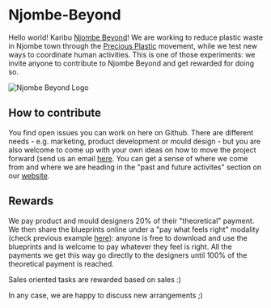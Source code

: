 # Njombe-Beyond
Hello world! Karibu [Njombe Beyond](https://www.smartcentretanzania.or.tz/index.php/projects/njombe-beyond/)!
We are working to reduce plastic waste in Njombe town through the [Precious Plastic](https://preciousplastic.com/) movement, while we test new ways to coordinate human activities. This is one of those experiments: we invite anyone to contribute to Njombe Beyond and get rewarded for doing so.

![Njombe Beyond Logo](https://user-images.githubusercontent.com/24914615/121501315-ca160080-c9e7-11eb-8465-ac38610e3869.jpg)

## How to contribute
You find open issues you can work on here on Github. There are different needs - e.g. marketing, product development or mould design  - but you are also welcome to come up with your own ideas on how to move the project forward (send us an email [here](mailto:hi.njombe@gmail.com). You can get a sense of where we come from and where we are heading in the "past and future activites" section on our [website](https://www.smartcentretanzania.or.tz/index.php/projects/njombe-beyond/).

## Rewards
We pay product and mould designers 20% of their "theoretical" payment. We then share the blueprints online under a "pay what feels right" modality (check previous example [here](https://bazar.preciousplastic.com/shipo-smart-centre-tanzania/)): anyone is free to download and use the blueprints and is welcome to pay whatever they feel is right. All the payments we get this way go directly to the designers until 100% of the theoretical payment is reached.  

Sales oriented tasks are rewarded based on sales :) 

In any case, we are happy to discuss new arrangements ;)
